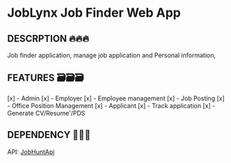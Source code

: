 # JobLynx Job Finder Web App

## DESCRPTION 🔥🔥🔥
<p>
    Job finder application, manage job application and Personal information,
</p>

## FEATURES 🗃️🗃️🗃️
[x] - Admin
[x] - Employer
[x] - Employee management
[x] - Job Posting
[x] - Office Position Management
[x] - Applicant
[x] - Track application
[x] - Generate CV/Resume'/PDS


## DEPENDENCY 💉💉💉
API: <a href="https://github.com/HolliShake/JobHuntApi">JobHuntApi</a>
